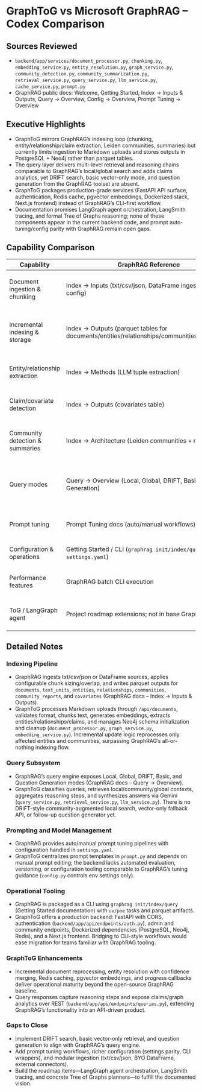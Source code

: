 # GraphToG vs Microsoft GraphRAG – Codex Comparison

## Sources Reviewed
- `backend/app/services/document_processor.py`, `chunking.py`, `embedding_service.py`, `entity_resolution.py`, `graph_service.py`, `community_detection.py`, `community_summarization.py`, `retrieval_service.py`, `query_service.py`, `llm_service.py`, `cache_service.py`, `prompt.py`
- GraphRAG public docs: Welcome, Getting Started, Index → Inputs & Outputs, Query → Overview, Config → Overview, Prompt Tuning → Overview

## Executive Highlights
- GraphToG mirrors GraphRAG’s indexing loop (chunking, entity/relationship/claim extraction, Leiden communities, summaries) but currently limits ingestion to Markdown uploads and stores outputs in PostgreSQL + Neo4j rather than parquet tables.
- The query layer delivers multi-level retrieval and reasoning chains comparable to GraphRAG’s local/global search and adds claims analytics, yet DRIFT search, basic vector-only mode, and question generation from the GraphRAG toolset are absent.
- GraphToG packages production-grade services (FastAPI API surface, authentication, Redis cache, pgvector embeddings, Dockerized stack, Next.js frontend) instead of GraphRAG’s CLI-first workflow.
- Documentation promises LangGraph agent orchestration, LangSmith tracing, and formal Tree of Graphs reasoning; none of these components appear in the current backend code, and prompt auto-tuning/config parity with GraphRAG remain open gaps.

## Capability Comparison
| Capability | GraphRAG Reference | GraphToG Implementation | Status | Notes |
| --- | --- | --- | --- | --- |
| Document ingestion & chunking | Index → Inputs (txt/csv/json, DataFrame ingestion, chunk config) | Markdown-only upload via `/api/documents` with chunking, hashing, and progress callbacks in `backend/app/services/document_processor.py` + `chunking.py` | Partial | Needs additional formats/connectors to match GraphRAG flexibility. |
| Incremental indexing & storage | Index → Outputs (parquet tables for documents/entities/relationships/communities/covariates) | PostgreSQL models + Neo4j graph with versioned documents and incremental reprocessing in `document_processor.py` and `graph_service.py` | Extended | Adds change detection, cleanup, and reprocessing beyond baseline; diverges from parquet storage. |
| Entity/relationship extraction | Index → Methods (LLM tuple extraction) | Gemini-powered extraction, dedup, and confidence merging in `llm_service.py` + `entity_resolution.py`, persisted through `graph_service.py` | Implemented | Adheres to tuple schema while adding coreference logic. |
| Claim/covariate detection | Index → Outputs (covariates table) | Batch claim extraction and linking to entities/text units in `document_processor.py` and `graph_service.py` | Implemented | Mirrors GraphRAG covariate concept with REST exposure. |
| Community detection & summaries | Index → Architecture (Leiden communities + reports) | Neo4j GDS Leiden via `community_detection.py` and Gemini summaries via `community_summarization.py` | Implemented | Supports incremental subgraph recomputation and rich metadata. |
| Query modes | Query → Overview (Local, Global, DRIFT, Basic, Question Generation) | Hierarchical local/community/global retrieval in `retrieval_service.py`, synthesis and reasoning steps in `query_service.py` | Partial | DRIFT search, basic vector-only mode, and question generation still missing. |
| Prompt tuning | Prompt Tuning docs (auto/manual workflows) | Static prompt templates in `backend/app/services/prompt.py`; no feedback-driven tuning loop | Gap | Requires tooling to approach GraphRAG’s tuning guidance. |
| Configuration & operations | Getting Started / CLI (`graphrag init/index/query`, `settings.yaml`) | FastAPI app (`backend/app/main.py`), Docker Compose, env-driven `config.py`; no CLI parity | Divergent | API-first stack; consider wrappers for CLI workflows. |
| Performance features | GraphRAG batch CLI execution | Redis caching (`cache_service.py`), pgvector embeddings (`embedding_service.py`), async progress reporting | Extended | Provides runtime optimizations not in core GraphRAG release. |
| ToG / LangGraph agent | Project roadmap extensions; not in base GraphRAG | No LangGraph code in backend; reasoning chains tracked in `query_service.py` | Planned | LangGraph orchestration and LangSmith tracing remain to be built. |

## Detailed Notes
### Indexing Pipeline
- GraphRAG ingests txt/csv/json or DataFrame sources, applies configurable chunk sizing/overlap, and writes parquet outputs for `documents`, `text_units`, `entities`, `relationships`, `communities`, `community_reports`, and `covariates` (GraphRAG docs – Index → Inputs & Outputs).
- GraphToG processes Markdown uploads through `/api/documents`, validates format, chunks text, generates embeddings, extracts entities/relationships/claims, and manages Neo4j schema initialization and cleanup (`document_processor.py`, `graph_service.py`, `embedding_service.py`). Incremental update logic reprocesses only affected entities and communities, surpassing GraphRAG’s all-or-nothing indexing flow.

### Query Subsystem
- GraphRAG’s query engine exposes Local, Global, DRIFT, Basic, and Question Generation modes (GraphRAG docs – Query → Overview).
- GraphToG classifies queries, retrieves local/community/global contexts, aggregates reasoning steps, and synthesizes answers via Gemini (`query_service.py`, `retrieval_service.py`, `llm_service.py`). There is no DRIFT-style community-augmented local search, vector-only fallback API, or follow-up question generator yet.

### Prompting and Model Management
- GraphRAG provides auto/manual prompt tuning pipelines with configuration handled in `settings.yaml`.
- GraphToG centralizes prompt templates in `prompt.py` and depends on manual prompt editing; the backend lacks automated evaluation, versioning, or configuration tooling comparable to GraphRAG’s tuning guidance (`config.py` controls env settings only).

### Operational Tooling
- GraphRAG is packaged as a CLI using `graphrag init/index/query` (Getting Started documentation) with `uv/poe` tasks and parquet artifacts.
- GraphToG offers a production backend: FastAPI with CORS, authentication (`backend/app/api/endpoints/auth.py`), admin and community endpoints, Dockerized dependencies (PostgreSQL, Neo4j, Redis), and a Next.js frontend. Bridging to CLI-style workflows would ease migration for teams familiar with GraphRAG tooling.

### GraphToG Enhancements
- Incremental document reprocessing, entity resolution with confidence merging, Redis caching, pgvector embeddings, and progress callbacks deliver operational maturity beyond the open-source GraphRAG baseline.
- Query responses capture reasoning steps and expose claims/graph analytics over REST (`backend/app/api/endpoints/queries.py`), extending GraphRAG’s functionality into an API-driven product.

### Gaps to Close
- Implement DRIFT search, basic vector-only retrieval, and question generation to align with GraphRAG’s query engine.
- Add prompt tuning workflows, richer configuration (settings parity, CLI wrappers), and modular ingestion (txt/csv/json, BYO DataFrame, external connectors).
- Build the roadmap items—LangGraph agent orchestration, LangSmith tracing, and concrete Tree of Graphs planners—to fulfill the documented vision.
